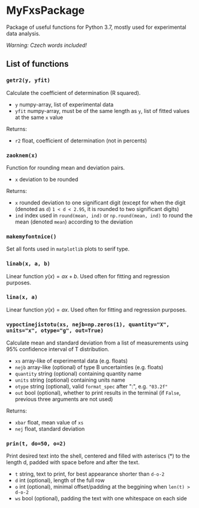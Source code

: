 # MyFxsPackage
Package of useful functions for Python 3.7, mostly used for experimental data analysis.

*Warning: Czech words included!*

## List of functions
### `getr2(y, yfit)`
Calculate the coefficient of determination (R squared).
- `y`    numpy-array, list of experimental data
- `yfit` numpy-array, must be of the same length as `y`, list of fitted values at the same `x` value

Returns:
- `r2`   float, coefficient of determination (not in percents)

### `zaoknem(x)`
Function for rounding mean and deviation pairs.
- `x` deviation to be rounded

Returns:
- `x` rounded deviation to one significant digit (except for when the digit (denoted as `d`)  `1 < d < 2.95`, it is rounded to two significant digits)
- `ind` index used in `round(mean, ind)` or `np.round(mean, ind)` to round the mean (denoted `mean`) according to the deviation

### `makemyfontnice()`
Set all fonts used in `matplotlib` plots to serif type.

### `linab(x, a, b)`
Linear function $y(x) = ax + b$. Used often for fitting and regression purposes.

### `lina(x, a)`
Linear function $y(x) = ax$. Used often for fitting and regression purposes.

### `vypoctinejistotu(xs, nejb=np.zeros(1), quantity="X", units="x", otype="g", out=True)`
Calculate mean and standard deviation from a list of measurements using 95% confidence interval of T distribution.
- `xs` array-like of experimental data (e.g. floats)
- `nejb` array-like (optional) of type B uncertainties (e.g. floats)
- `quantity` string (optional) containing quantity name
- `units` string (optional) containing units name
- `otype` string (optional), valid `format_spec` after ":", e.g. `"03.2f"`
- `out` bool (optional), whether to print results in the terminal (if `False`, previous three arguments are not used)

Returns: 
- `xbar` float, mean value of `xs`
- `nej` float, standard deviation

### `prin(t, do=50, o=2)`
Print desired text into the shell, centered and filled with asteriscs (*) to the length d, padded with space before and after the text.
-  `t` string, text to print, for best appearance shorter than `d-o-2`
- `d` int (optional), length of the full row
- `o` int (optional), minimal offset/padding at the beggining when `len(t) > d-o-2`
- `ws` bool (optional), padding the text with one whitespace on each side
